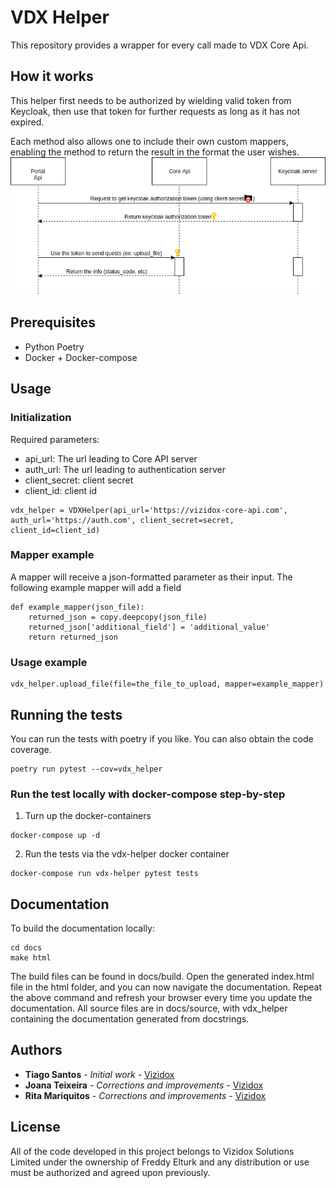 # VDX Helper
This repository provides a wrapper for every call made to VDX Core Api.

## How it works
This helper first needs to be authorized by wielding valid token from Keycloak, then use that token for further requests as long as it has not expired.

Each method also allows one to include their own custom mappers, enabling the method to return the result in the format the user wishes.
![workflow illustration](docs/images/vdx-helper.png)

## Prerequisites

- Python Poetry
- Docker + Docker-compose

## Usage

### Initialization

Required parameters: 
- api_url: The url leading to Core API server
- auth_url: The url leading to authentication server
- client_secret: client secret
- client_id: client id


```
vdx_helper = VDXHelper(api_url='https://vizidox-core-api.com', auth_url='https://auth.com', client_secret=secret, client_id=client_id)
```

### Mapper example
A mapper will receive a json-formatted parameter as their input. The following example mapper will add a field

```
def example_mapper(json_file):
    returned_json = copy.deepcopy(json_file)
    returned_json['additional_field'] = 'additional_value'
    return returned_json
```

### Usage example

```
vdx_helper.upload_file(file=the_file_to_upload, mapper=example_mapper)
```

## Running the tests

You can run the tests with poetry if you like. You can also obtain the code coverage.

```
poetry run pytest --cov=vdx_helper
```

### Run the test locally with docker-compose step-by-step
1. Turn up the docker-containers
```
docker-compose up -d
```

2. Run the tests via the vdx-helper docker container
```
docker-compose run vdx-helper pytest tests
```


## Documentation

To build the documentation locally:

```shell
cd docs
make html
```

The build files can be found in docs/build. Open the generated index.html file in the html folder, and you can now 
navigate the documentation. Repeat the above command and refresh your browser every time you update the documentation.
All source files are in docs/source, with vdx_helper containing the documentation generated from docstrings.
 
## Authors

* **Tiago Santos** - *Initial work* - [Vizidox](https://vizidox.com)
* **Joana Teixeira** - *Corrections and improvements* - [Vizidox](https://vizidox.com)
* **Rita Mariquitos** - *Corrections and improvements* - [Vizidox](https://vizidox.com)

## License

All of the code developed in this project belongs to Vizidox Solutions Limited under the ownership of Freddy Elturk and 
any distribution or use must be authorized and agreed upon previously.
